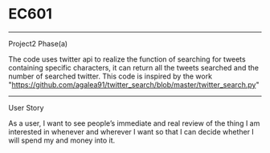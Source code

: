 # EC601
----------------------------------------------------------
Project2 Phase(a)

The code uses twitter api to realize the function of searching for tweets containing specific characters, it can return all the tweets searched and the number of searched twitter.
This code is inspired by the work "https://github.com/agalea91/twitter_search/blob/master/twitter_search.py"


----------------------------------------------------------
User Story

As a user, I want to see people’s immediate and real review of the thing I am interested in whenever and wherever I want so that I can decide whether I will spend my and money into it.
